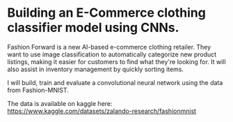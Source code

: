# Building an E-Commerce clothing classifier model using CNNs.

Fashion Forward is a new AI-based e-commerce clothing retailer. They want to use image classification to automatically categorize new product listings, making it easier for customers to find what they're looking for. It will also assist in inventory management by quickly sorting items.

I will build, train and evaluate a convolutional neural network using the data from Fashion-MNIST.

The data is available on kaggle here: https://www.kaggle.com/datasets/zalando-research/fashionmnist
